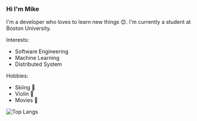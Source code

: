 ### Hi I'm Mike

I'm a developer who loves to learn new things 😊. I'm currently a student at Boston University.

Interests:
- Software Engineering
- Machine Learning
- Distributed System

Hobbies:
- Skiing 🎿
- Violin 🎻
- Movies 🎥

![Top Langs](https://github-readme-stats.vercel.app/api/top-langs/?username=mikethegoblin&langs_count=8&layout=compact&exclude_repo=bose-AR,bose-AR-2)

<!--
**mikethegoblin/mikethegoblin** is a ✨ _special_ ✨ repository because its `README.md` (this file) appears on your GitHub profile.

Here are some ideas to get you started:

- 🔭 I’m currently working on ...
- 🌱 I’m currently learning ...
- 👯 I’m looking to collaborate on ...
- 🤔 I’m looking for help with ...
- 💬 Ask me about ...
- 📫 How to reach me: ...
- 😄 Pronouns: ...
- ⚡ Fun fact: ...
-->
